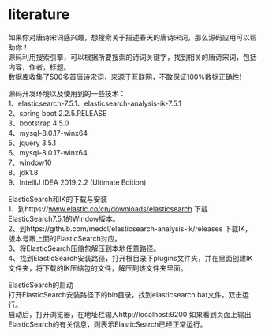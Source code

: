 # literature
如果你对唐诗宋词感兴趣，想搜索关于描述春天的唐诗宋词，那么源码应用可以帮助你！<br>源码利用搜索引擎，可以根据所要搜索的诗词关键字，找到相关的唐诗宋词，包括内容，作者，标题。<br>数据库收集了500多首唐诗宋词，来源于互联网，不敢保证100%数据正确性!

源码开发环境以及使用到的一些技术：<br>
1、elasticsearch-7.5.1、elasticsearch-analysis-ik-7.5.1 <br>
2、spring boot 2.2.5.RELEASE<br>
3、bootstrap 4.5.0<br>
4、mysql-8.0.17-winx64<br>
5、jquery 3.5.1<br>
6、mysql-8.0.17-winx64<br>
7、window10<br>
8、jdk1.8<br>
9、IntelliJ IDEA 2019.2.2 (Ultimate Edition)<br>

ElasticSearch和IK的下载与安装<br>
1、到https://www.elastic.co/cn/downloads/elasticsearch 下载ElasticSearch7.5.1的Window版本。<br>
2、到https://github.com/medcl/elasticsearch-analysis-ik/releases 下载IK，版本号跟上面的ElasticSearch对应。<br>
3、将ElasticSearch压缩包解压到本地任意路径。<br>
4、找到ElasticSearch安装路径，打开根目录下plugins文件夹，并在里面创建IK文件夹，将下载的IK压缩包的文件，解压到该文件夹里面。<br>

ElasticSearch的启动<br>
打开ElasticSearch安装路径下的bin目录，找到elasticsearch.bat文件，双击运行。<br>
启动后，打开浏览器，在地址栏输入http://localhost:9200 如果看到页面上输出ElasticSearch的有关信息，则表示ElasticSearch已经正常运行。<br>
